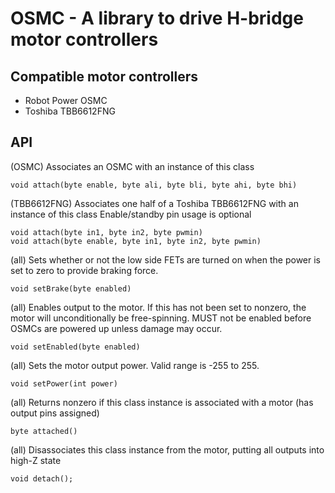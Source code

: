 # OSMC - A library to drive H-bridge motor controllers

## Compatible motor controllers
* Robot Power OSMC
* Toshiba TBB6612FNG

## API
(OSMC) Associates an OSMC with an instance of this class
    
    void attach(byte enable, byte ali, byte bli, byte ahi, byte bhi)
    
(TBB6612FNG) Associates one half of a Toshiba TBB6612FNG with an instance of this class
Enable/standby pin usage is optional

    void attach(byte in1, byte in2, byte pwmin)
    void attach(byte enable, byte in1, byte in2, byte pwmin)
 
(all) Sets whether or not the low side FETs are turned on when the power is set to zero to provide braking force.

    void setBrake(byte enabled)

(all) Enables output to the motor. If this has not been set to nonzero, the motor will unconditionally be free-spinning.
MUST not be enabled before OSMCs are powered up unless damage may occur.

    void setEnabled(byte enabled)

(all) Sets the motor output power. Valid range is -255 to 255.

    void setPower(int power)
    
(all) Returns nonzero if this class instance is associated with a motor (has output pins assigned)

    byte attached()

(all) Disassociates this class instance from the motor, putting all outputs into high-Z state

    void detach();
```
